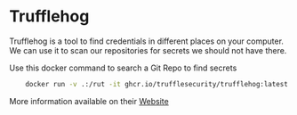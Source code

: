# Trufflehog

Trufflehog is a tool to find credentials in different places on your computer. 
We can use it to scan our repositories for secrets we should not have there.

Use this docker command to search a Git Repo to find secrets

```bash
	docker run -v .:/rut -it ghcr.io/trufflesecurity/trufflehog:latest git --fail file:///rut/
```

More information available on their [Website](https://github.com/trufflesecurity/trufflehog)
